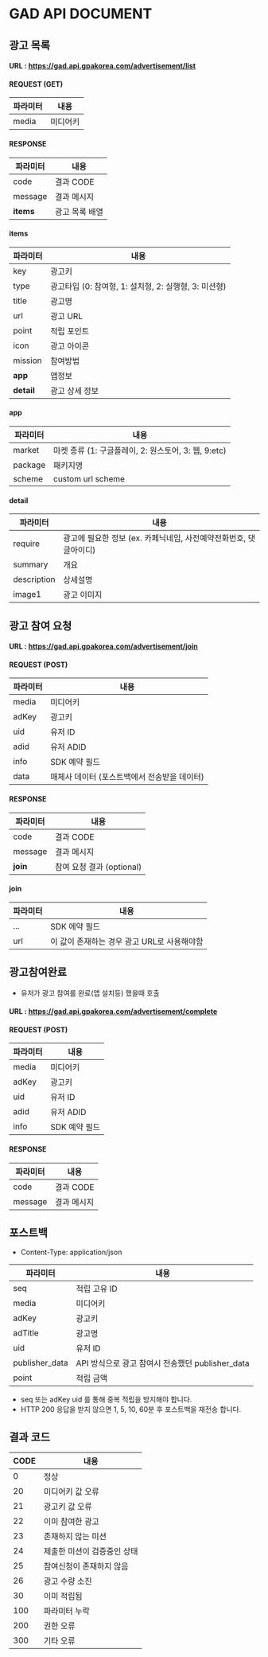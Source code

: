# GAD API DOCUMENT

## 광고 목록
#### URL : https://gad.api.gpakorea.com/advertisement/list
#### REQUEST (GET)
| 파라미터 | 내용 |
| ------------------- | ------------------- |
| media | 미디어키 |
#### RESPONSE
| 파라미터 | 내용 |
| ------------------- | ------------------- |
| code | 결과 CODE |
| message | 결과 메시지 |
| **items** | 광고 목록 배열 |
#### items
| 파라미터 | 내용 |
| ------------------- | ------------------- |
| key | 광고키 |
| type | 광고타입 (0: 참여형, 1: 설치형, 2: 실행형, 3: 미션형) |
| title | 광고명 |
| url | 광고 URL |
| point | 적립 포인트 |
| icon | 광고 아이콘 |
| mission | 참여방법 |
| **app** | 앱정보 |
| **detail** | 광고 상세 정보 |
#### app
| 파라미터 | 내용 |
| ------------------- | ------------------- |
| market | 마켓 종류 (1: 구글플레이, 2: 원스토어, 3: 웹, 9:etc) |
| package | 패키지명 |
| scheme | custom url scheme |
#### detail
| 파라미터 | 내용 |
| ------------------- | ------------------- |
| require | 광고에 필요한 정보 (ex. 카페닉네임, 사전예약전화번호, 댓글아이디) |
| summary | 개요 |
| description | 상세설명 |
| image1 | 광고 이미지 |

## 광고 참여 요청
#### URL : https://gad.api.gpakorea.com/advertisement/join
#### REQUEST (POST)
| 파라미터 | 내용 |
| --- | --- |
| media | 미디어키 |
| adKey | 광고키 |
| uid | 유저 ID |
| adid | 유저 ADID |
| info | SDK 예약 필드 |
| data | 매체사 데이터 (포스트백에서 전송받을 데이터) |
#### RESPONSE
| 파라미터 | 내용 |
| ------------------- | ------------------- |
| code | 결과 CODE |
| message | 결과 메시지 |
| **join** | 참여 요청 결과 (optional) |
#### join
| 파라미터 | 내용 |
| ------------------- | ------------------- |
| ... | SDK 에약 필드 |
| url | 이 값이 존재하는 경우 광고 URL로 사용해야함 |

## 광고참여완료
- 유저가 광고 참여를 완료(앱 설치등) 했을때 호출
#### URL : https://gad.api.gpakorea.com/advertisement/complete
#### REQUEST (POST)
| 파라미터 | 내용 |
| --- | --- |
| media | 미디어키 |
| adKey | 광고키 |
| uid | 유저 ID |
| adid | 유저 ADID |
| info | SDK 예약 필드 |
#### RESPONSE
| 파라미터 | 내용 |
| ------------------- | ------------------- |
| code | 결과 CODE |
| message | 결과 메시지 |

## 포스트백
- Content-Type: application/json

| 파라미터 | 내용 |
| ------------------- | ------------------- |
| seq | 적립 고유 ID |
| media | 미디어키 |
| adKey | 광고키 |
| adTitle | 광고명 |
| uid | 유저 ID |
| publisher_data | API 방식으로 광고 참여시 전송했던 publisher_data |
| point | 적립 금액 |
- seq 또는 adKey uid 를 통해 중복 적립을 방지해야 합니다.
- HTTP 200 응답을 받지 않으면 1, 5, 10, 60분 후 포스트백을 재전송 합니다.

## 결과 코드
| CODE | 내용 |
| --- | --- |
| 0 | 정상 |
| 20 | 미디어키 값 오류 |
| 21 | 광고키 값 오류 |
| 22 | 이미 참여한 광고 |
| 23 | 존재하지 않는 미션 |
| 24 | 제출한 미션이 검증중인 상태 |
| 25 | 참여신청이 존재하지 않음 |
| 26 | 광고 수량 소진 |
| 30 | 이미 적립됨 |
| 100 | 파라미터 누락 |
| 200 | 권한 오류 |
| 300 | 기타 오류 |
